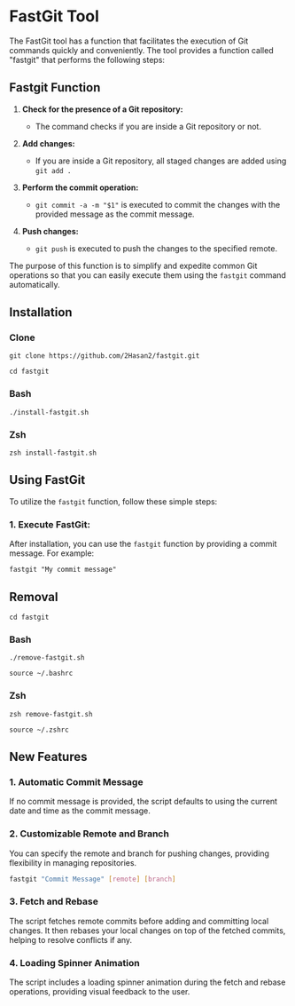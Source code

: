 # FastGit Tool

The FastGit tool has a function that facilitates the execution of Git commands quickly and conveniently. The tool provides a function called "fastgit" that performs the following steps:

## Fastgit Function

1. **Check for the presence of a Git repository:**
   - The command checks if you are inside a Git repository or not.

2. **Add changes:**
   - If you are inside a Git repository, all staged changes are added using `git add .`

3. **Perform the commit operation:**
   - `git commit -a -m "$1"` is executed to commit the changes with the provided message as the commit message.

4. **Push changes:**
   - `git push` is executed to push the changes to the specified remote.

The purpose of this function is to simplify and expedite common Git operations so that you can easily execute them using the `fastgit` command automatically.

<body>

  <h2>Installation</h2>

  <h3>Clone</h3>
  <pre><code>git clone https://github.com/2Hasan2/fastgit.git</code></pre>
  <pre><code>cd fastgit</code></pre>

  <h3>Bash</h3>
  <pre><code>./install-fastgit.sh</code></pre>

  <h3>Zsh</h3>
  <pre><code>zsh install-fastgit.sh</code></pre>

  <h2>Using FastGit</h2>

  <p>To utilize the <code>fastgit</code> function, follow these simple steps:</p>

  <h3>1. Execute FastGit:</h3>

  <p>After installation, you can use the <code>fastgit</code> function by providing a commit message. For example:</p>

  <pre><code>fastgit "My commit message"</code></pre>

  <h2>Removal</h2>
  
  <pre><code>cd fastgit</code></pre>
  
  <h3>Bash</h3>
  <pre><code>./remove-fastgit.sh</code></pre>
  <pre><code>source ~/.bashrc</code></pre>
  
  <h3>Zsh</h3>
  <pre><code>zsh remove-fastgit.sh</code></pre>
  <pre><code>source ~/.zshrc</code></pre>
</body>


## New Features

### 1. Automatic Commit Message

If no commit message is provided, the script defaults to using the current date and time as the commit message.

### 2. Customizable Remote and Branch

You can specify the remote and branch for pushing changes, providing flexibility in managing repositories.

```bash
fastgit "Commit Message" [remote] [branch]
```

### 3. Fetch and Rebase

The script fetches remote commits before adding and committing local changes. It then rebases your local changes on top of the fetched commits, helping to resolve conflicts if any.


### 4. Loading Spinner Animation

The script includes a loading spinner animation during the fetch and rebase operations, providing visual feedback to the user.
